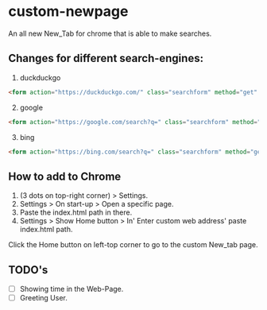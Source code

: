 # custom-newpage

An all new New_Tab for chrome that is able to make searches.

## Changes for different search-engines:
1. duckduckgo
```html
<form action="https://duckduckgo.com/" class="searchform" method="get" name="searchform">
```
2. google
```html
<form action="https://google.com/search?q=" class="searchform" method="get" name="searchform">
```
3. bing
```html
<form action="https://bing.com/search?q=" class="searchform" method="get" name="searchform">
```

## How to add to Chrome
1. (3 dots on top-right corner) > Settings.
2. Settings > On start-up > Open a specific page.
3. Paste the index.html path in there.
4. Settings > Show Home button > In' Enter custom web address' paste index.html path.

Click the Home button on left-top corner to go to the custom New_tab page.

## TODO's
- [ ] Showing time in the Web-Page.
- [ ] Greeting User.